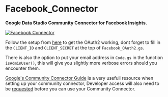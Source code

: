 # Facebook_Connector
**Google Data Studio Community Connector for Facebook Insights.**

[![Facebook Connector](https://img.shields.io/github/tag/halsandr/Facebook_Connector.svg)](https://github.com/halsandr/Facebook_Connector)

Follow the setup from [here](https://github.com/googlesamples/apps-script-oauth2) to get the OAuth2 working, dont forget to fill in the `CLIENT_ID` and `CLIENT_SECRET` at the top of `Facebook_OAuth2.gs`.

There is also the option to put your email address in `Code.gs` in the function `isAdminUser()`, this will give you slightly more verbose errors should you encounter them.

[Google's Community Connector Guide](https://developers.google.com/datastudio/connector/get-started) is a very usefull resource when setting up your community connector, Developer access will also need to be [requested](https://goo.gl/forms/MfxSU71PqP3P0RoM2) before you can use your Community Connector.
